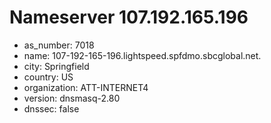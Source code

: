 # Nameserver 107.192.165.196

* as_number: 7018
* name: 107-192-165-196.lightspeed.spfdmo.sbcglobal.net.
* city: Springfield
* country: US
* organization: ATT-INTERNET4
* version: dnsmasq-2.80
* dnssec: false
